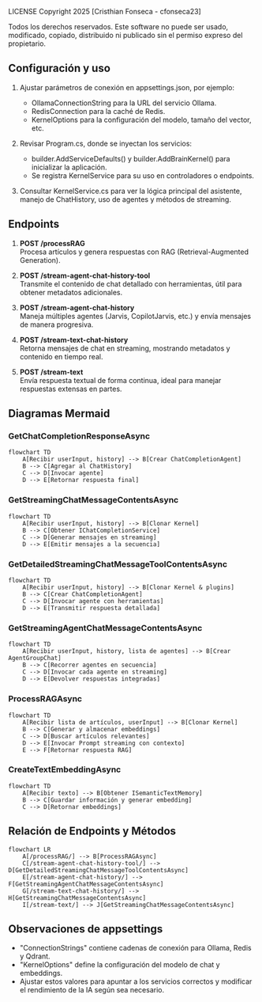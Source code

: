 LICENSE
Copyright 2025 [Cristhian Fonseca -  cfonseca23]

Todos los derechos reservados. Este software no puede ser usado, modificado, copiado, distribuido ni publicado sin el permiso expreso del propietario.

## Configuración y uso
1. Ajustar parámetros de conexión en appsettings.json, por ejemplo:
   - OllamaConnectionString para la URL del servicio Ollama.
   - RedisConnection para la caché de Redis.
   - KernelOptions para la configuración del modelo, tamaño del vector, etc.

2. Revisar Program.cs, donde se inyectan los servicios:
   - builder.AddServiceDefaults() y builder.AddBrainKernel() para inicializar la aplicación.
   - Se registra KernelService para su uso en controladores o endpoints.

3. Consultar KernelService.cs para ver la lógica principal del asistente, manejo de ChatHistory, uso de agentes y métodos de streaming.

## Endpoints
1. **POST /processRAG**  
   Procesa artículos y genera respuestas con RAG (Retrieval-Augmented Generation).

2. **POST /stream-agent-chat-history-tool**  
   Transmite el contenido de chat detallado con herramientas, útil para obtener metadatos adicionales.

3. **POST /stream-agent-chat-history**  
   Maneja múltiples agentes (Jarvis, CopilotJarvis, etc.) y envía mensajes de manera progresiva.

4. **POST /stream-text-chat-history**  
   Retorna mensajes de chat en streaming, mostrando metadatos y contenido en tiempo real.

5. **POST /stream-text**  
   Envía respuesta textual de forma continua, ideal para manejar respuestas extensas en partes.

## Diagramas Mermaid

### GetChatCompletionResponseAsync
```mermaid
flowchart TD
    A[Recibir userInput, history] --> B[Crear ChatCompletionAgent]
    B --> C[Agregar al ChatHistory]
    C --> D[Invocar agente]
    D --> E[Retornar respuesta final]
```

### GetStreamingChatMessageContentsAsync
```mermaid
flowchart TD
    A[Recibir userInput, history] --> B[Clonar Kernel]
    B --> C[Obtener IChatCompletionService]
    C --> D[Generar mensajes en streaming]
    D --> E[Emitir mensajes a la secuencia]
```

### GetDetailedStreamingChatMessageToolContentsAsync
```mermaid
flowchart TD
    A[Recibir userInput, history] --> B[Clonar Kernel & plugins]
    B --> C[Crear ChatCompletionAgent]
    C --> D[Invocar agente con herramientas]
    D --> E[Transmitir respuesta detallada]
```

### GetStreamingAgentChatMessageContentsAsync
```mermaid
flowchart TD
    A[Recibir userInput, history, lista de agentes] --> B[Crear AgentGroupChat]
    B --> C[Recorrer agentes en secuencia]
    C --> D[Invocar cada agente en streaming]
    D --> E[Devolver respuestas integradas]
```

### ProcessRAGAsync
```mermaid
flowchart TD
    A[Recibir lista de artículos, userInput] --> B[Clonar Kernel]
    B --> C[Generar y almacenar embeddings]
    C --> D[Buscar artículos relevantes]
    D --> E[Invocar Prompt streaming con contexto]
    E --> F[Retornar respuesta RAG]
```

### CreateTextEmbeddingAsync
```mermaid
flowchart TD
    A[Recibir texto] --> B[Obtener ISemanticTextMemory]
    B --> C[Guardar información y generar embedding]
    C --> D[Retornar embeddings]
```

## Relación de Endpoints y Métodos
```mermaid
flowchart LR
    A[/processRAG/] --> B[ProcessRAGAsync]
    C[/stream-agent-chat-history-tool/] --> D[GetDetailedStreamingChatMessageToolContentsAsync]
    E[/stream-agent-chat-history/] --> F[GetStreamingAgentChatMessageContentsAsync]
    G[/stream-text-chat-history/] --> H[GetStreamingChatMessageContentsAsync]
    I[/stream-text/] --> J[GetStreamingChatMessageContentsAsync]
```

## Observaciones de appsettings
- "ConnectionStrings" contiene cadenas de conexión para Ollama, Redis y Qdrant.
- "KernelOptions" define la configuración del modelo de chat y embeddings.
- Ajustar estos valores para apuntar a los servicios correctos y modificar el rendimiento de la IA según sea necesario.
